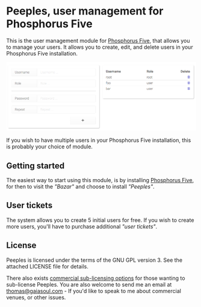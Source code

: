 
# Peeples, user management for Phosphorus Five

This is the user management module for [Phosphorus Five](https://github.com/polterguy/phosphorusfive), that allows you to
manage your users. It allows you to create, edit, and delete users in your Phosphorus Five installation.

![alt screenshot](media/screenshot-1.png)

If you wish to have multiple users in your Phosphorus Five installation, this is probably your choice
of module.

## Getting started

The easiest way to start using this module, is by installing [Phosphorus Five](https://github.com/polterguy/phosphorusfive),
for then to visit the _"Bazar"_ and choose to install _"Peeples"_.

## User tickets

The system allows you to create 5 initial users for free. If you wish to create more users, you'll
have to purchase additional _"user tickets"_.

## License

Peeples is licensed under the terms of the GNU GPL version 3. See the attached LICENSE file for details.

There also exists [commercial sub-licensing options](https://gaiasoul.com/license/) for those wanting to sub-license Peeples. You are also welcome to send me an email at thomas@gaiasoul.com - If you'd like to speak to me about commercial venues, or other issues.
